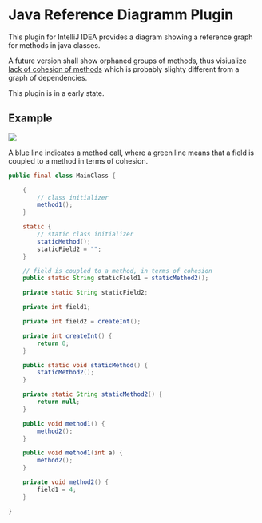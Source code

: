 # Java Reference Diagramm Plugin

This plugin for IntelliJ IDEA provides a diagram showing a reference graph for methods in java classes.

A future version shall show orphaned groups of methods, thus visiualize [lack of cohesion of methods](http://sonar-jenkins.blogspot.ch/2012/12/what-is-lcom4.html) 
which is probably slighty different from a graph of dependencies.

This plugin is in a early state.

## Example

![](https://raw.githubusercontent.com/stefku/intellij-reference-diagram/master/test/ExampleDiagram_ch.docksnet.app.MainClass.png)

A blue line indicates a method call, where a green line means that a field is coupled to a method in terms of cohesion.

```java
public final class MainClass {

    {
        // class initializer
        method1();
    }

    static {
        // static class initializer
        staticMethod();
        staticField2 = "";
    }

    // field is coupled to a method, in terms of cohesion
    public static String staticField1 = staticMethod2();

    private static String staticField2;

    private int field1;

    private int field2 = createInt();

    private int createInt() {
        return 0;
    }

    public static void staticMethod() {
        staticMethod2();
    }

    private static String staticMethod2() {
        return null;
    }

    public void method1() {
        method2();
    }

    public void method1(int a) {
        method2();
    }

    private void method2() {
        field1 = 4;
    }

}
```